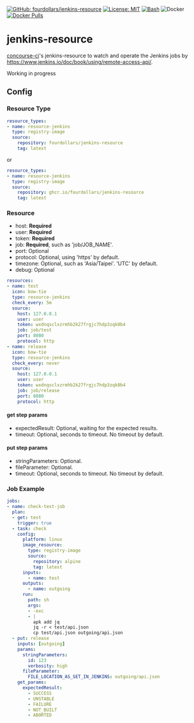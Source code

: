  [![GitHub: fourdollars/jenkins-resource](https://img.shields.io/badge/GitHub-fourdollars%2Fjenkins%E2%80%90resource-lightgray.svg)](https://github.com/fourdollars/jenkins-resource/) [![License: MIT](https://img.shields.io/badge/License-MIT-blue.svg)](https://opensource.org/licenses/MIT) [![Bash](https://img.shields.io/badge/Language-Bash-red.svg)](https://www.gnu.org/software/bash/) ![Docker](https://github.com/fourdollars/jenkins-resource/workflows/Docker/badge.svg) [![Docker Pulls](https://img.shields.io/docker/pulls/fourdollars/jenkins-resource.svg)](https://hub.docker.com/r/fourdollars/jenkins-resource/)
# jenkins-resource
[concourse-ci](https://concourse-ci.org/)'s jenkins-resource to watch and operate the Jenkins jobs by https://www.jenkins.io/doc/book/using/remote-access-api/.

Working in progress

## Config 

### Resource Type

```yaml
resource_types:
- name: resource-jenkins
  type: registry-image
  source:
    repository: fourdollars/jenkins-resource
    tag: latest
```

or

```yaml
resource_types:
- name: resource-jenkins
  type: registry-image
  source:
    repository: ghcr.io/fourdollars/jenkins-resource
    tag: latest
```

### Resource

* host: **Required**
* user: **Required**
* token: **Required**
* job: **Required**, such as 'job/JOB_NAME'.
* port: Optional
* protocol: Optional, using 'https' by default.
* timezone: Optional, such as 'Asia/Taipei'. 'UTC' by default.
* debug: Optional

```yaml
resources:
- name: test
  icon: bow-tie
  type: resource-jenkins
  check_every: 5m
  source:
    host: 127.0.0.1
    user: user
    token: wxdnqsclxzrmhb2k27frgjc7hdp3zqk0b4
    job: job/test
    port: 8080
    protocol: http
- name: release
  icon: bow-tie
  type: resource-jenkins
  check_every: never
  source:
    host: 127.0.0.1
    user: user
    token: wxdnqsclxzrmhb2k27frgjc7hdp3zqk0b4
    job: job/release
    port: 8080
    protocol: http
```

#### get step params

 * expectedResult: Optional, waiting for the expected results.
 * timeout: Optional, seconds to timeout. No timeout by default.

#### put step params

 * stringParameters: Optional.
 * fileParameter: Optional.
 * timeout: Optional, seconds to timeout. No timeout by default.

### Job Example

```yaml
jobs:
- name: check-test-job
  plan:
  - get: test
    trigger: true
  - task: check
    config:
      platform: linux
      image_resource:
        type: registry-image
        source:
          repository: alpine
          tag: latest
      inputs:
        - name: test
      outputs:
        - name: outgoing
      run:
        path: sh
        args:
        - -exc
        - |
          apk add jq
          jq -r < test/api.json
          cp test/api.json outgoing/api.json
  - put: release
    inputs: [outgoing]
    params:
      stringParameters:
        id: 123
        verbosity: high 
      fileParameter:
        FILE_LOCATION_AS_SET_IN_JENKINS: outgoing/api.json
    get_params:
      expectedResult:
        - SUCCESS
        - UNSTABLE
        - FAILURE
        - NOT_BUILT
        - ABORTED
```

